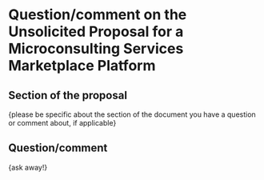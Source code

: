 # Question/comment on the Unsolicited Proposal for a Microconsulting Services Marketplace Platform

## Section of the proposal
{please be specific about the section of the document you have a question or comment about, if applicable}  

## Question/comment
{ask away!}
